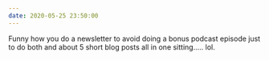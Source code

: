 ```yaml
---
date: 2020-05-25 23:50:00
---
```


Funny how you do a newsletter to avoid doing a bonus podcast episode just to do
both and about 5 short blog posts all in one sitting..... lol.
